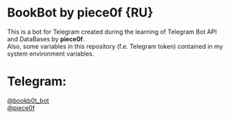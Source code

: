 # BookBot by piece0f {RU}
This is a bot for Telegram created during the learning of Telegram Bot API and DataBases by <b>piece0f</b>. <br>
Also, some variables in this repository (f.e. Telegram token) contained in my system environment variables.

# Telegram: 
<a href="https://t.me/bookb0t_bot">@bookb0t_bot</a></tt>
<br>
<a href="https://t.me/piece0f">@piece0f</a></tt>
